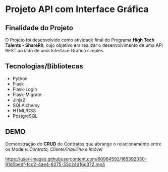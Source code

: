 # Projeto API com Interface Gráfica

## Finalidade do Projeto
O Projeto foi desenvolvido como atividade final do Programa **High Tech Talents - ShareRh**, 
cujo objetivo era realizar o desenvolvimento de uma API REST ao lado de uma Interface Gráfica simples. 

## Tecnologias/Bibliotecas
- Python
- Flask
- Flask-Login
- Flask-Migrate
- Jinja2
- SQLAlchemy
- HTML/CSS
- PostgreSQL




## DEMO
Demonstração do **CRUD** de Contratos que abrange o relacionamento entre os Models: *Contrato, Cliente/Inquilino e Imóvel*





https://user-images.githubusercontent.com/60964592/165392030-91d0bedf-fcc2-4ae4-8275-55c24d16c372.mp4

